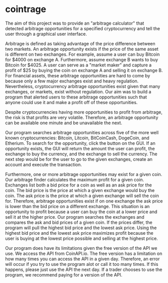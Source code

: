 # cointrage
The aim of this project was to provide an "arbitrage calculator" that detected arbitrage opportunities for a specified cryptocurrency and tell the user through a graphical user interface. 

Arbitrage is defined as taking advantage of the price difference between two markets. An arbitrage opportunity exists if the price of the same asset is different on two exchanges. For example, assume a user can buy Bitcoin for $4000 on exchange A. Furthermore, assume exchange B wants to buy Bitcoin for $4025. A user can serve as a "market maker" and capture a profit of $25 by buying the coin on exchange A and selling it on exchange B. For financial assets, these arbitrage opportunities are hard to come by because only a few major exchanges exist and heavy regulation. Nevertheless, cryptocurrency arbitrage opportunities exist given that many exchanges, or markets, exist without regulation. Our aim was to build a program that alerted users to these arbitrage opportunities such that anyone could use it and make a profit off of these opportunities. 

Despite cryptocurrencies having more opportunities to profit from arbitrage, the risk is that profits are very volatile. Therefore, an arbitrage opportunity can be available one minute and be unavailable the next. 

Our program searches arbitrage opportunities across five of the more well known cryptocurrencies: Bitcoin, Litcoin, BitCoinCash, DogeCoin, and Etherium. To search for the opportunity, click the button on the GUI. If an opportunity exists, the GUI will return the amount the user can profit, the exchange to buy the currency, and the exchange to sell the currency. The next step would be for the user to go to the given exchanges, create an account and execute the transaction. 

Furthermore, one or more arbitrage opportunities may exist for a given coin. Our arbitrage finder calculates the maximum profit for a given coin. Exchanges list both a bid price for a coin as well as an ask price for the coin. The bid price is the price at which a given exchange would buy the coin. The ask price is the price at which a given exchange will sell the coin for. Therefore, arbitrage opportunities exist if on one exchange the ask price is lower than the bid price on a different exchange. This situation is an opportunity to profit because a user can buy the coin at a lower price and sell it at the higher price. Our program searches the exchanges and compares the ask and bid prices of a given coin. If the prices differ, the program will pull the highest bid price and the lowest ask price. Using the highest bid price and the lowest ask price maximizes profit because the user is buying at the lowest price possible and selling at the highest price. 

Our program does have its limitations given the free version of the API we use. We access the API from CoinAPI.io. The free version has a limitation on how many times you can access the API in a given day. Therefore, an error will occur if you try to use the program alot or call it too many times. If this happens, please just use the API the next day. If a trader chooses to use the program, we recommend paying for a version of the API. 


